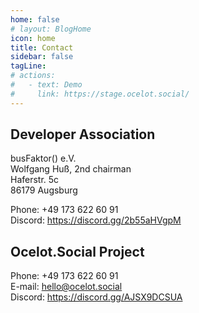 ```yaml
---
home: false
# layout: BlogHome
icon: home
title: Contact
sidebar: false
tagLine: 
# actions:
#   - text: Demo
#     link: https://stage.ocelot.social/
---
```

## Developer Association

busFaktor() e.V.  
Wolfgang Huß, 2nd chairman  
Haferstr. 5c  
86179 Augsburg  

Phone: +49 173 622 60 91  
Discord: <https://discord.gg/2b55aHVgpM>

## Ocelot.Social Project

Phone: +49 173 622 60 91  
E-mail: <hello@ocelot.social>  
Discord: <https://discord.gg/AJSX9DCSUA>
